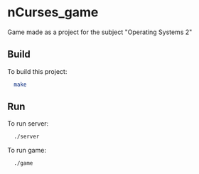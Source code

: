 # nCurses_game

Game made as a project for the subject "Operating Systems 2"

## Build

To build this project:
```bash
  make
```

## Run

To run server:

```bash
  ./server
```

To run game:

```bash
  ./game
```
